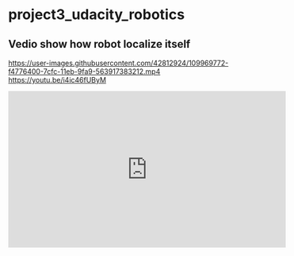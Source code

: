 # project3_udacity_robotics

## Vedio show how robot localize itself
https://user-images.githubusercontent.com/42812924/109969772-f4776400-7cfc-11eb-9fa9-563917383212.mp4
https://youtu.be/i4ic46fUByM
<iframe width="560" height="315" src="https://www.youtube.com/embed/i4ic46fUByM" frameborder="0" allow="accelerometer; autoplay; clipboard-write; encrypted-media; gyroscope; picture-in-picture" allowfullscreen></iframe>
